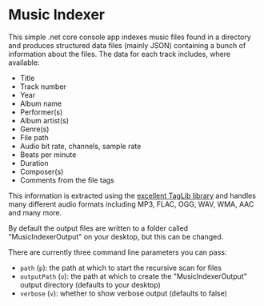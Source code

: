 # Music Indexer

This simple .net core console app indexes music files found in a directory and produces structured data files (mainly JSON) containing a bunch of information about the files. The data for each track includes, where available:

- Title
- Track number
- Year
- Album name
- Performer(s)
- Album artist(s)
- Genre(s)
- File path
- Audio bit rate, channels, sample rate
- Beats per minute
- Duration
- Composer(s)
- Comments from the file tags

This information is extracted using the [excellent TagLib library](https://github.com/mono/taglib-sharp) and handles many different audio formats including MP3, FLAC, OGG, WAV, WMA, AAC and many more.

By default the output files are written to a folder called "MusicIndexerOutput" on your desktop, but this can be changed.

There are currently three command line parameters you can pass:

- `path` (`p`): the path at which to start the recursive scan for files
- `outputPath` (`o`): the path at which to create the "MusicIndexerOutput" output directory (defaults to your desktop)
- `verbose` (`v`): whether to show verbose output (defaults to false)